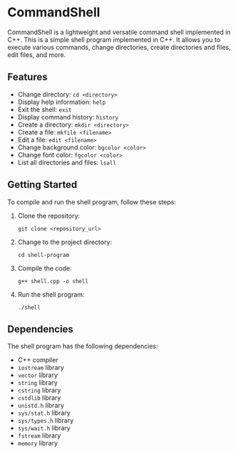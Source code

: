 # CommandShell
CommandShell is a lightweight and versatile command shell implemented in C++. This is a simple shell program implemented in C++. It allows you to execute various commands, change directories, create directories and files, edit files, and more.

## Features

- Change directory: `cd <directory>`
- Display help information: `help`
- Exit the shell: `exit`
- Display command history: `history`
- Create a directory: `mkdir <directory>`
- Create a file: `mkfile <filename>`
- Edit a file: `edit <filename>`
- Change background color: `bgcolor <color>`
- Change font color: `fgcolor <color>`
- List all directories and files: `lsall`

## Getting Started

To compile and run the shell program, follow these steps:

1. Clone the repository:

   ```shell
   git clone <repository_url>
2. Change to the project directory:
   ```shell
   cd shell-program
3. Compile the code:
   ```shell
   g++ shell.cpp -o shell
4. Run the shell program:
    ```shell
   ./shell

## Dependencies
The shell program has the following dependencies:

- C++ compiler
- `iostream` library
- `vector` library
- `string` library
- `cstring` library
- `cstdlib` library
- `unistd.h` library
- `sys/stat.h` library
- `sys/types.h` library
- `sys/wait.h` library
- `fstream` library
- `memory` library
